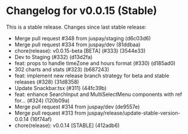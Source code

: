 # Changelog for v0.0.15 (Stable)

This is a stable release. Changes since last stable release:

- Merge pull request #348 from juspay/staging (d6c03d6)
- Merge pull request #334 from juspay/dev (81ddbaa)
- chore(release): v0.0.15-beta [BETA] (#333) (3544e33)
- Dev to Staging (#332) (d13d2fa)
- feat: props to handle timeZone and hours format (#330) (d185ad0)
- 302 charts and stats (#323) (b687243)
- feat: implement new release branch strategy for beta and stable releases (#328) (31d8358)
- Update Snackbar.tsx (#311) (44fc39b)
- feat: enhance SearchInput and MultiSelectMenu components with ref for… (#324) (120b09a)
- Merge pull request #314 from juspay/dev (de9557e)
- Merge pull request #313 from juspay/release/update-stable-version-0.0.14 (16f74af)
- chore(release): v0.0.14 [STABLE] (412adb6)
